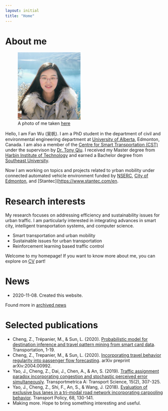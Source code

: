 ```yaml
---
layout: initial
title: "Home"
---
```


# About me

<figure class="right">
  <img src="assets/images/fan.jpg" width="200" alt="My portrait"/>
  <figcaption>A photo of me taken <a href="https://goo.gl/maps/55mTwwm9Pfy7hUMZ6" target="_blank">here</a></figcaption>
</figure>

Hello, I am Fan Wu (吴帆). I am a PhD student in the department of civil and environmental engineering department at [University of Alberta](https://www.ualberta.ca/), Edmonton, Canada. I am also a member of the [Centre for Smart Transportation (CST)](https://www.ualberta.ca/engineering/research/groups/smart-transportation/) under the supervison by [Dr. Tony Qiu](https://www.ualberta.ca/engineering/research/groups/smart-transportation/people/faculty-and-staff/tony-qiu/). I received my Master degree from [Harbin Institute of Technology](https://www.hit.edu.cn/) and earned a Bachelor degree from [Southeast University](https://www.seu.edu.cn/). 

Now I am working on topics and projects related to yrban mobility under connected automated vehicle environment funded by [NSERC](https://www.nserc-crsng.gc.ca/), [City of Edmonton](https://www.edmonton.ca/), and [Stantec](https://www.stantec.com/en.


# Research interests
My research focuses on addressing efficiency and sustainability issues for urban traffic. I am particularly interested in integrating advances in smart city, intelligent transportation systems, and computer science.
- Smart transportation and urban mobility 
- Sustainable issues for urban transportation
- Reinforcement learning based traffic control

 Welcome to my homepage! If you want to know more about me, you can explore on [CV](_pages/CV.md) part! 


# News
- 2020-11-08. Created this website.

Found more in [archived news](_posts/2020-11-08-archived-news.md) 


# Selected publications
- Cheng, Z., Trépanier, M., & Sun, L. (2020). [Probabilistic model for destination inference and travel pattern mining from smart card data](https://doi.org/10.1007/s11116-020-10120-0). Transportation, 1-19.
- Cheng, Z., Trepanier, M., & Sun, L. (2020). [Incorporating travel behavior regularity into passenger flow forecasting](https://arxiv.org/abs/2004.00992). arXiv preprint arXiv:2004.00992.
- Yao, J., Cheng, Z., Dai, J., Chen, A., & An, S. (2019). [Traffic assignment paradox incorporating congestion and stochastic perceived error simultaneously](https://doi.org/10.1080/23249935.2018.1474962). Transportmetrica A: Transport Science, 15(2), 307-325.
- Yao, J., Cheng, Z., Shi, F., An, S., & Wang, J. (2018). [Evaluation of exclusive bus lanes in a tri-modal road network incorporating carpooling behavior](https://doi.org/10.1016/j.tranpol.2018.05.001). Transport Policy, 68, 130-141.
- Making more. Hope to bring something interesting and useful.
